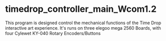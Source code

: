 # timedrop_controller_main_Wcom1.2

This program is designed control the mechanical functions of the Time Drop interactive art experience. It's runs on three elegoo mega 2560 Boards, with four Cylewet KY-040 Rotary Encoders/Buttons
